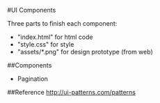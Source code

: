 #UI Components

Three parts to finish each component:
- "index.html" for html code
- "style.css" for style
- "assets/*.png" for design prototype (from web)

##Components
- Pagination


##Reference
http://ui-patterns.com/patterns

